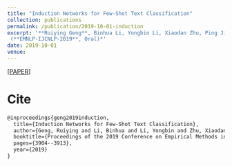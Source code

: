 ```yaml
---
title: "Induction Networks for Few-Shot Text Classification"
collection: publications
permalink: /publication/2019-10-01-induction
excerpt: '**Ruiying Geng**, Binhua Li, Yongbin Li, Xiaodan Zhu, Ping Jian, Jian Jun<br>In *2019 Conference on Empirical Methods in Natural Language Processing and 9th International Joint Conference on Natural Language Processing
 (**EMNLP-IJCNLP-2019**, Oral)*'
date: 2019-10-01
venue:
---
```


\[[PAPER](https://arxiv.org/pdf/1902.10482.pdf)\]


Cite
===

```latex
@inproceedings{geng2019induction,
  title={Induction Networks for Few-Shot Text Classification},
  author={Geng, Ruiying and Li, Binhua and Li, Yongbin and Zhu, Xiaodan and Jian, Ping and Sun, Jian},
  booktitle={Proceedings of the 2019 Conference on Empirical Methods in Natural Language Processing and the 9th International Joint Conference on Natural Language Processing (EMNLP-IJCNLP)},
  pages={3904--3913},
  year={2019}
}
```
